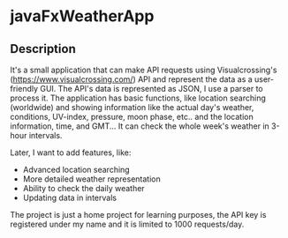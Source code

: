 # javaFxWeatherApp

## Description
It's a small application that can make API requests using Visualcrossing's (https://www.visualcrossing.com/) API and represent the data as a user-friendly GUI.
The API's data is represented as JSON, I use a parser to process it.
The application has basic functions, like location searching (worldwide) and showing information like the actual day's weather, conditions, UV-index, pressure, moon phase, etc.. and the location information, time, and GMT...
It can check the whole week's weather in 3-hour intervals. 

Later, I want to add features, like:
- Advanced location searching
- More detailed weather representation
- Ability to check the daily weather
- Updating data in intervals

The project is just a home project for learning purposes, the API key is registered under my name and it is limited to 1000 requests/day.
